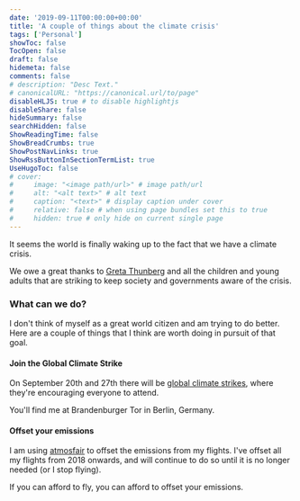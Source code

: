 ```yaml
---
date: '2019-09-11T00:00:00+00:00'
title: 'A couple of things about the climate crisis'
tags: ['Personal']
showToc: false
TocOpen: false
draft: false
hidemeta: false
comments: false
# description: "Desc Text."
# canonicalURL: "https://canonical.url/to/page"
disableHLJS: true # to disable highlightjs
disableShare: false
hideSummary: false
searchHidden: false
ShowReadingTime: false
ShowBreadCrumbs: true
ShowPostNavLinks: true
ShowRssButtonInSectionTermList: true
UseHugoToc: false
# cover:
#     image: "<image path/url>" # image path/url
#     alt: "<alt text>" # alt text
#     caption: "<text>" # display caption under cover
#     relative: false # when using page bundles set this to true
#     hidden: true # only hide on current single page
---
```


It seems the world is finally waking up to the fact that we have a climate crisis.

We owe a great thanks to [Greta Thunberg](https://en.wikipedia.org/wiki/Greta_Thunberg) and all the children and young adults that are striking to keep society and governments aware of the crisis.

### What can we do?

I don't think of myself as a great world citizen and am trying to do better. Here are a couple of things that I think are worth doing in pursuit of that goal.

#### Join the Global Climate Strike

On September 20th and 27th there will be [global climate strikes](https://globalclimatestrike.net), where they're encouraging everyone to attend.

You'll find me at Brandenburger Tor in Berlin, Germany.

#### Offset your emissions

I am using [atmosfair](https://www.atmosfair.de/en/) to offset the emissions from my flights. I've offset all my flights from 2018 onwards, and will continue to do so until it is no longer needed (or I stop flying).

If you can afford to fly, you can afford to offset your emissions.
